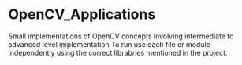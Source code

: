 # OpenCV_Applications
Small implementations of OpenCV concepts involving intermediate to advanced level implementation 
To run use each file or module independently using the correct librabries mentioned in the project.
